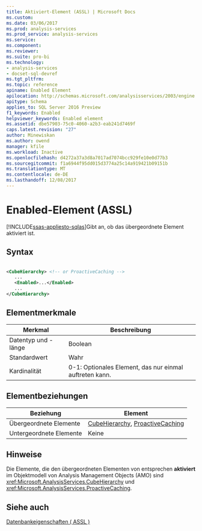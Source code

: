```yaml
---
title: Aktiviert-Element (ASSL) | Microsoft Docs
ms.custom: 
ms.date: 03/06/2017
ms.prod: analysis-services
ms.prod_service: analysis-services
ms.service: 
ms.component: 
ms.reviewer: 
ms.suite: pro-bi
ms.technology:
- analysis-services
- docset-sql-devref
ms.tgt_pltfrm: 
ms.topic: reference
apiname: Enabled Element
apilocation: http://schemas.microsoft.com/analysisservices/2003/engine
apitype: Schema
applies_to: SQL Server 2016 Preview
f1_keywords: Enabled
helpviewer_keywords: Enabled element
ms.assetid: dbe57903-75c0-4060-a2b3-eab241d7469f
caps.latest.revision: "27"
author: Minewiskan
ms.author: owend
manager: kfile
ms.workload: Inactive
ms.openlocfilehash: d4272a37a3d8a7017ad7074bcc929fe10e0d77b3
ms.sourcegitcommit: f1a6944f95dd015d3774a25c14a919421b09151b
ms.translationtype: MT
ms.contentlocale: de-DE
ms.lasthandoff: 12/08/2017
---
```

# <a name="enabled-element-assl"></a>Enabled-Element (ASSL)
[!INCLUDE[ssas-appliesto-sqlas](../../../includes/ssas-appliesto-sqlas.md)]Gibt an, ob das übergeordnete Element aktiviert ist.  
  
## <a name="syntax"></a>Syntax  
  
```xml  
  
<CubeHierarchy> <!-- or ProactiveCaching -->  
   ...  
   <Enabled>...</Enabled>  
   ...  
</CubeHierarchy>  
```  
  
## <a name="element-characteristics"></a>Elementmerkmale  
  
|Merkmal|Beschreibung|  
|--------------------|-----------------|  
|Datentyp und -länge|Boolean|  
|Standardwert|Wahr|  
|Kardinalität|0-1: Optionales Element, das nur einmal auftreten kann.|  
  
## <a name="element-relationships"></a>Elementbeziehungen  
  
|Beziehung|Element|  
|------------------|-------------|  
|Übergeordnete Elemente|[CubeHierarchy](../../../analysis-services/scripting/data-type/cubehierarchy-data-type-assl.md), [ProactiveCaching](../../../analysis-services/scripting/objects/proactivecaching-element-assl.md)|  
|Untergeordnete Elemente|Keine|  
  
## <a name="remarks"></a>Hinweise  
 Die Elemente, die den übergeordneten Elementen von entsprechen **aktiviert** im Objektmodell von Analysis Management Objects (AMO) sind <xref:Microsoft.AnalysisServices.CubeHierarchy> und <xref:Microsoft.AnalysisServices.ProactiveCaching>.  
  
## <a name="see-also"></a>Siehe auch  
 [Datenbankeigenschaften &#40; ASSL &#41;](../../../analysis-services/scripting/properties/properties-assl.md)  
  
  
